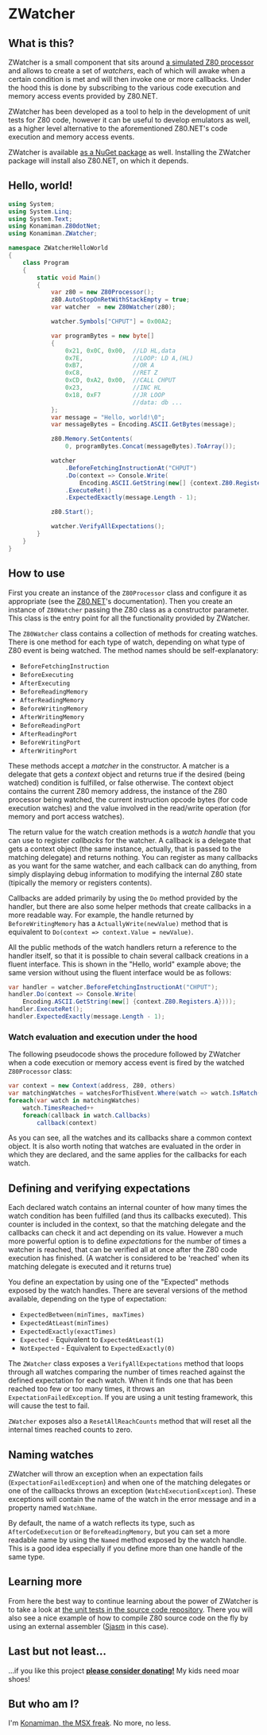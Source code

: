 # ZWatcher #

## What is this? ##

ZWatcher is a small component that sits around [a simulated Z80 processor](https://github.com/Konamiman/Z80dotNet) and allows to create a set of *watchers*, each of which will awake when a certain condition is met and will then invoke one or more callbacks. Under the hood this is done by subscribing to the various code execution and memory access events provided by Z80.NET.

ZWatcher has been developed as a tool to help in the development of unit tests for Z80 code, however it can be useful to develop emulators as well, as a higher level alternative to the aforementioned Z80.NET's code execution and memory access events.

ZWatcher is available [as a NuGet package](https://www.nuget.org/packages/ZWatcher) as well. Installing the ZWatcher package will install also Z80.NET, on which it depends.

## Hello, world! ##

```csharp
using System;
using System.Linq;
using System.Text;
using Konamiman.Z80dotNet;
using Konamiman.ZWatcher;

namespace ZWatcherHelloWorld
{
    class Program
    {
        static void Main()
        {
            var z80 = new Z80Processor();
            z80.AutoStopOnRetWithStackEmpty = true;
            var watcher  = new Z80Watcher(z80);

            watcher.Symbols["CHPUT"] = 0x00A2;

            var programBytes = new byte[]
            {
                0x21, 0x0C, 0x00,  //LD HL,data
                0x7E,              //LOOP: LD A,(HL)
                0xB7,              //OR A
                0xC8,              //RET Z
                0xCD, 0xA2, 0x00,  //CALL CHPUT
                0x23,              //INC HL
                0x18, 0xF7         //JR LOOP
				                   //data: db ...
            };
            var message = "Hello, world!\0";
            var messageBytes = Encoding.ASCII.GetBytes(message);

            z80.Memory.SetContents(
			    0, programBytes.Concat(messageBytes).ToArray());

            watcher
                .BeforeFetchingInstructionAt("CHPUT")
                .Do(context => Console.Write(
				    Encoding.ASCII.GetString(new[] {context.Z80.Registers.A})))
                .ExecuteRet()
                .ExpectedExactly(message.Length - 1);

            z80.Start();

            watcher.VerifyAllExpectations();
        }
    }
}
```

## How to use ##

First you create an instance of the `Z80Processor` class and configure it as appropriate (see the [Z80.NET](https://github.com/Konamiman/Z80dotNet)'s documentation). Then you create an instance of `Z80Watcher` passing the Z80 class as a constructor parameter. This class is the entry point for all the functionality provided by ZWatcher.

The `Z80Watcher` class contains a collection of methods for creating watches. There is one method for each type of watch, depending on what type of Z80 event is being watched. The method names should be self-explanatory:

* `BeforeFetchingInstruction`
* `BeforeExecuting`
* `AfterExecuting`
* `BeforeReadingMemory`
* `AfterReadingMemory`
* `BeforeWritingMemory`
* `AfterWritingMemory`
* `BeforeReadingPort`
* `AfterReadingPort`
* `BeforeWritingPort`
* `AfterWritingPort`

These methods accept a *matcher* in the constructor. A matcher is a delegate that gets a *context* object and returns true if the desired (being watched) condition is fulfilled, or false otherwise. The context object contains the current Z80 memory address, the instance of the Z80 processor being watched, the current instruction opcode bytes (for code execution watches) and the  value involved in the read/write operation (for memory and port access watches).

The return value for the watch creation methods is a *watch handle* that you can use to register *callbacks* for the watcher. A callback is a delegate that gets a context object (the same instance, actually, that is passed to the matching delegate) and returns nothing. You can register as many callbacks as you want for the same watcher, and each callback can do anything, from simply displaying debug information to modifying the internal Z80 state (tipically the memory or registers contents).

Callbacks are added primarily by using the `Do` method provided by the handler, but there are also some helper methods that create callbacks in a more readable way. For example, the handle returned by `BeforeWritingMemory` has a `ActuallyWrite(newValue)` method that is equivalent to `Do(context => context.Value = newValue)`.

All the public methods of the watch handlers return a reference to the handler itself, so that it is possible to chain several callback creations in a fluent interface. This is shown in the "Hello, world" example above; the same version without using the fluent interface would be as follows:

```csharp
var handler = watcher.BeforeFetchingInstructionAt("CHPUT");
handler.Do(context => Console.Write(
    Encoding.ASCII.GetString(new[] {context.Z80.Registers.A})));
handler.ExecuteRet();
handler.ExpectedExactly(message.Length - 1);
```

### Watch evaluation and execution under the hood ###

The following pseudocode shows the procedure followed by ZWatcher when a code execution or memory access event is fired by the watched `Z80Processor` class:

```csharp
var context = new Context(address, Z80, others)
var matchingWatches = watchesForThisEvent.Where(watch => watch.IsMatch(context))
foreach(var watch in matchingWatches)
    watch.TimesReached++
    foreach(callback in watch.Callbacks)
	    callback(context)
```

As you can see, all the watches and its callbacks share a common context object. It is also worth noting that watches are evaluated in the order in which they are declared, and the same applies for the callbacks for each watch.


## Defining and verifying expectations ##

Each declared watch contains an internal counter of how many times the watch condition has been fulfilled (and thus its callbacks executed). This counter is included in the context, so that the matching delegate and the callbacks can check it and act depending on its value. However a much more powerful option is to define *expectations* for the number of times a watcher is reached, that can be verified all at once after the Z80 code execution has finished. (A watcher is considered to be 'reached' when its matching delegate is executed and it returns true)

You define an expectation by using one of the "Expected" methods exposed by the watch handles. There are several versions of the method available, depending on the type of expectation:

* `ExpectedBetween(minTimes, maxTimes)`
* `ExpectedAtLeast(minTimes)`
* `ExpectedExactly(exactTimes)`
* `Expected` - Equivalent to `ExpectedAtLeast(1)`
* `NotExpected` - Equivalent to `ExpectedExactly(0)`

The `ZWatcher` class exposes a `VerifyAllExpectations` method that loops through all watches comparing the number of times reached against the defined expectation for each watch. When it finds one that has been reached too few or too many times, it throws an `ExpectationFailedException`. If you are using a unit testing framework, this will cause the test to fail.

`ZWatcher` exposes also a `ResetAllReachCounts` method that will reset all the internal times reached counts to zero.


## Naming watches ##

ZWatcher will throw an exception when an expectation fails (`ExpectationFailedException`) and when one of the matching delegates or one of the callbacks throws an exception (`WatchExecutionException`). These exceptions will contain the name of the watch in the error message and in a property named `WatchName`.

By default, the name of a watch reflects its type, such as `AfterCodeExecution` or `BeforeReadingMemory`, but you can set a more readable name by using the `Named` method exposed by the watch handle. This is a good idea especially if you define more than one handle of the same type.


## Learning more ##

From here the best way to continue learning about the power of ZWatcher is to take a look at [the unit tests in the source code repository](Tests/Z80WatcherTests.cs). There you will also see a nice example of how to compile Z80 source code on the fly by using an external assembler ([Sjasm](http://home.online.nl/~smastijn/sjasm.html) in this case).


## Last but not least... ##

...if you like this project **[please consider donating!](http://www.konamiman.com/msx/msx-e.html#donate)** My kids need moar shoes!

## But who am I? ##

I'm [Konamiman, the MSX freak](http://www.konamiman.com). No more, no less.
